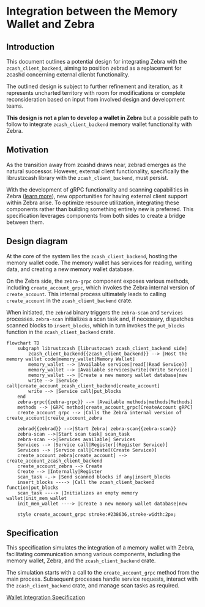 # Integration between the Memory Wallet and Zebra

## Introduction

This document outlines a potential design for integrating Zebra with the `zcash_client_backend`, aiming to position zebrad as a replacement for zcashd concerning external clienbt functionality.

The outlined design is subject to further refinement and iteration, as it represents uncharted territory with room for modifications or complete reconsideration based on input from involved design and development teams.

**This design is not a plan to develop a wallet in Zebra** but a possible path to follow to integrate `zcash_client_backend` memory wallet functionality with Zebra.

## Motivation

As the transition away from zcashd draws near, zebrad emerges as the natural successor. However, external client functionality, specifically the librustzcash library with the `zcash_client_backend`, must persist.

With the development of gRPC functionality and scanning capabilities in Zebra ([learn more](grpc.md)), new opportunities for having external client support within Zebra arise. To optimize resource utilization, integrating these components rather than building something entirely new is preferred. This specification leverages components from both sides to create a bridge between them.

## Design diagram

At the core of the system lies the `zcash_client_backend`, hosting the memory wallet code. The memory wallet has services for reading, writing data, and creating a new memory wallet database.

On the Zebra side, the `zebra-grpc` component exposes various methods, including `create_account_grpc`, which invokes the Zebra internal version of `create_account`. This internal process ultimately leads to calling `create_account` in the `zcash_client_backend` crate.

When initiated, the `zebrad` binary triggers the `zebra-scan` and `Services` processes. `zebra-scan` initializes a scan task and, if necessary, dispatches scanned blocks to `insert_blocks`, which in turn invokes the `put_blocks` function in the `zcash_client_backend` crate.

```mermaid
flowchart TD
    subgraph librustzcash [librustzcash zcash_client_backend side]
        zcash_client_backend{{zcash_client_backend}} --> |Host the memory wallet code|memory_wallet[Memory Wallet]
        memory_wallet --> |Available services|read[(Read Service)]
        memory_wallet --> |Available services|write[(Write Service)]
        memory_wallet --> |Create a new memory wallet database|new
        write --> |Service call|create_account_zcash_client_backend[create_account]
        write --> |Service call|put_blocks
    end
    zebra-grpc{{zebra-grpc}} --> |Available methods|methods[Methods]
    methods --> |GRPC method|create_account_grpc[CreateAccount gRPC]
    create_account_grpc --> |Calls the Zebra internal version of create_account|create_account_zebra

    zebrad{{zebrad}} -->|Start Zebra| zebra-scan{{zebra-scan}}
    zebra-scan -->|Start scan task| scan_task
    zebra-scan -->|Services available| Services
    Services --> |Service call|Register[(Register Service)]
    Services --> |Service call|Create[(Create Service)]
    create_account_zebra[create_account] --> create_account_zcash_client_backend
    create_account_zebra --> Create
    Create --> |Internally|Register
    scan_task -.-> |Send scanned blocks if any|insert_blocks
    insert_blocks ----> |Call the zcash_client_backend function|put_blocks
    scan_task ----> |Initializes an empty memory wallet|init_mem_wallet
    init_mem_wallet ----> |Create a new memory wallet database|new

    style create_account_grpc stroke:#238636,stroke-width:2px;
```

## Specification

This specification simulates the integration of a memory wallet with Zebra, facilitating communication among various components, including the memory wallet, Zebra, and the `zcash_client_backend` crate.

The simulation starts with a call to the `create_account_grpc` method from the main process. Subsequent processes handle service requests, interact with the `zcash_client_backend` crate, and manage scan tasks as required.

[Wallet Integration Specification](wallet_integration.tla)
